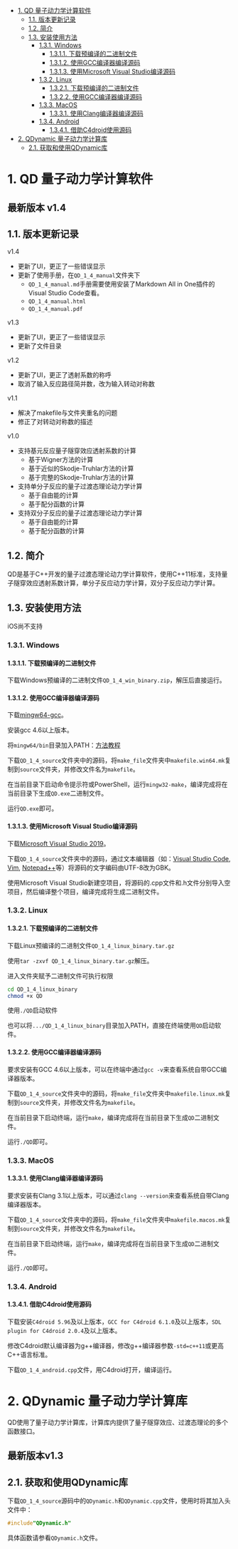<!-- TOC -->

- [1. QD 量子动力学计算软件](#1-qd-量子动力学计算软件)
    - [1.1. 版本更新记录](#11-版本更新记录)
    - [1.2. 简介](#12-简介)
    - [1.3. 安装使用方法](#13-安装使用方法)
        - [1.3.1. Windows](#131-windows)
            - [1.3.1.1. 下载预编译的二进制文件](#1311-下载预编译的二进制文件)
            - [1.3.1.2. 使用GCC编译器编译源码](#1312-使用gcc编译器编译源码)
            - [1.3.1.3. 使用Microsoft Visual Studio编译源码](#1313-使用microsoft-visual-studio编译源码)
        - [1.3.2. Linux](#132-linux)
            - [1.3.2.1. 下载预编译的二进制文件](#1321-下载预编译的二进制文件)
            - [1.3.2.2. 使用GCC编译器编译源码](#1322-使用gcc编译器编译源码)
        - [1.3.3. MacOS](#133-macos)
            - [1.3.3.1. 使用Clang编译器编译源码](#1331-使用clang编译器编译源码)
        - [1.3.4. Android](#134-android)
            - [1.3.4.1. 借助C4droid使用源码](#1341-借助c4droid使用源码)
- [2. QDynamic 量子动力学计算库](#2-qdynamic-量子动力学计算库)
    - [2.1. 获取和使用QDynamic库](#21-获取和使用qdynamic库)

<!-- /TOC -->


# 1. QD 量子动力学计算软件

最新版本 v1.4
--

## 1.1. 版本更新记录
v1.4
* 更新了UI，更正了一些错误显示
* 更新了使用手册，在```QD_1_4_manual```文件夹下
    * ```QD_1_4_manual.md```手册需要使用安装了Markdown All in One插件的Visual Studio Code查看。
    * ```QD_1_4_manual.html```
    * ```QD_1_4_manual.pdf```

v1.3
* 更新了UI，更正了一些错误显示
* 更新了文件目录

v1.2
* 更新了UI，更正了透射系数的称呼
* 取消了输入反应路径简并数，改为输入转动对称数

v1.1
* 解决了makefile与文件夹重名的问题
* 修正了对转动对称数的描述


v1.0
* 支持基元反应量子隧穿效应透射系数的计算              
  * 基于Wigner方法的计算                          
  * 基于近似的Skodje-Truhlar方法的计算            
  * 基于完整的Skodje-Truhlar方法的计算            
* 支持单分子反应的量子过渡态理论动力学计算            
  * 基于自由能的计算                              
  * 基于配分函数的计算                            
* 支持双分子反应的量子过渡态理论动力学计算            
  * 基于自由能的计算                              
  * 基于配分函数的计算                            
## 1.2. 简介
QD是基于C++开发的量子过渡态理论动力学计算软件，使用C++11标准，支持量子隧穿效应透射系数计算，单分子反应动力学计算，双分子反应动力学计算。
## 1.3. 安装使用方法
iOS尚不支持
### 1.3.1. Windows
#### 1.3.1.1. 下载预编译的二进制文件
下载Windows预编译的二进制文件```QD_1_4_win_binary.zip```，解压后直接运行。
#### 1.3.1.2. 使用GCC编译器编译源码
下载[mingw64-gcc](https://sourceforge.net/projects/mingw-w64/files/latest/download)。

安装gcc 4.6以上版本。

将```mingw64/bin```目录加入PATH：[方法教程](https://blog.csdn.net/Flood_Dragon/article/details/12363705)

下载```QD_1_4_source```文件夹中的源码，将```make_file```文件夹中```makefile.win64.mk```复制到```source```文件夹，并修改文件名为```makefile```。

在当前目录下启动命令提示符或PowerShell，运行```mingw32-make```，编译完成将在当前目录下生成```QD.exe```二进制文件。

运行```QD.exe```即可。
#### 1.3.1.3. 使用Microsoft Visual Studio编译源码
下载[Microsoft Visual Studio 2019](https://visualstudio.microsoft.com/zh-hans/downloads/)。

下载```QD_1_4_source```文件夹中的源码，通过文本编辑器（如：[Visual Studio Code](https://code.visualstudio.com/), [Vim](https://www.vim.org/), [Notepad++](https://notepad-plus-plus.org/)等）将源码的文字编码由UTF-8改为GBK。

使用Microsoft Visual Studio新建空项目，将源码的.cpp文件和.h文件分别导入空项目，然后编译整个项目，编译完成将生成二进制文件。
### 1.3.2. Linux
#### 1.3.2.1. 下载预编译的二进制文件
下载Linux预编译的二进制文件```QD_1_4_linux_binary.tar.gz```

使用```tar -zxvf QD_1_4_linux_binary.tar.gz```解压。

进入文件夹赋予二进制文件可执行权限
```bash
cd QD_1_4_linux_binary
chmod +x QD
```

使用```./QD```启动软件

也可以将```.../QD_1_4_linux_binary```目录加入PATH，直接在终端使用```QD```启动软件。
#### 1.3.2.2. 使用GCC编译器编译源码
要求安装有GCC 4.6以上版本，可以在终端中通过```gcc -v```来查看系统自带GCC编译器版本。

下载```QD_1_4_source```文件夹中的源码，将```make_file```文件夹中```makefile.linux.mk```复制到```source```文件夹，并修改文件名为```makefile```。

在当前目录下启动终端，运行```make```，编译完成将在当前目录下生成```QD```二进制文件。

运行```./QD```即可。
### 1.3.3. MacOS
#### 1.3.3.1. 使用Clang编译器编译源码
要求安装有Clang 3.1以上版本，可以通过```clang --version```来查看系统自带Clang编译器版本。

下载```QD_1_4_source```文件夹中的源码，将```make_file```文件夹中```makefile.macos.mk```复制到```source```文件夹，并修改文件名为```makefile```。

在当前目录下启动终端，运行```make```，编译完成将在当前目录下生成```QD```二进制文件。

运行```./QD```即可。
### 1.3.4. Android
#### 1.3.4.1. 借助C4droid使用源码
下载安装```C4droid 5.96```及以上版本，```GCC for C4droid 6.1.0```及以上版本，```SDL plugin for C4droid 2.0.4```及以上版本。

修改C4droid默认编译器为g++编译器，修改g++编译器参数```-std=c++11```或更高C++语言标准。

下载```QD_1_4_android.cpp```文件，用C4droid打开，编译运行。


# 2. QDynamic 量子动力学计算库
QD使用了量子动力学计算库，计算库内提供了量子隧穿效应、过渡态理论的多个函数接口。

最新版本v1.3
--

## 2.1. 获取和使用QDynamic库
下载```QD_1_4_source```源码中的```QDynamic.h```和```QDynamic.cpp```文件，使用时将其加入头文件中：
```c++
#include"QDynamic.h"
```

具体函数请参看```QDynamic.h```文件。
